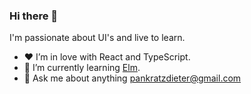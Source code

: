 ### Hi there 👋

I'm passionate about UI's and live to learn.

- ❤️ I’m in love with React and TypeScript.
- 🌱 I’m currently learning [Elm](https://elm-lang.org).
- 💬 Ask me about anything <pankratzdieter@gmail.com>
